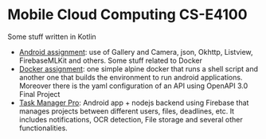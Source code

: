 # Mobile Cloud Computing CS-E4100
Some stuff written in Kotlin
- [Android assignment](./First): use of Gallery and Camera, json, Okhttp, Listview, FirebaseMLKit and others.
Some stuff related to Docker
- [Docker assignment](./Second): one simple alpine docker that runs a shell script and another one that builds the environment to run android applications. Moreover there is the yaml configuration of an API using OpenAPI 3.0
Final Project
- [Task Manager Pro](./FinalProject): Android app + nodejs backend using Firebase that manages projects between different users, files, deadlines, etc. It includes notifications, OCR detection, File storage and several other functionalities. 
